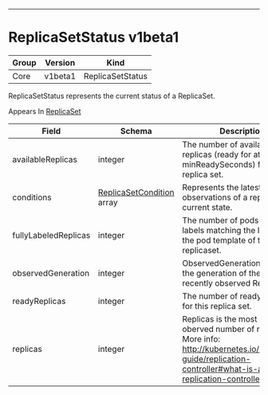 

-----------
# ReplicaSetStatus v1beta1



Group        | Version     | Kind
------------ | ---------- | -----------
Core | v1beta1 | ReplicaSetStatus







ReplicaSetStatus represents the current status of a ReplicaSet.

<aside class="notice">
Appears In <a href="#replicaset-v1beta1">ReplicaSet</a> </aside>

Field        | Schema     | Description
------------ | ---------- | -----------
availableReplicas | integer | The number of available replicas (ready for at least minReadySeconds) for this replica set.
conditions | [ReplicaSetCondition](#replicasetcondition-v1beta1) array | Represents the latest available observations of a replica set's current state.
fullyLabeledReplicas | integer | The number of pods that have labels matching the labels of the pod template of the replicaset.
observedGeneration | integer | ObservedGeneration reflects the generation of the most recently observed ReplicaSet.
readyReplicas | integer | The number of ready replicas for this replica set.
replicas | integer | Replicas is the most recently oberved number of replicas. More info: http://kubernetes.io/docs/user-guide/replication-controller#what-is-a-replication-controller







